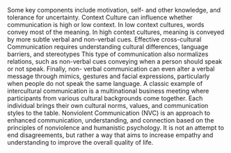 Some key components include motivation, self- and other knowledge, and tolerance for uncertainty.
Context Culture can influence whether communication is high or low context. In low context cultures, words convey most of the meaning. In high context cultures, meaning is conveyed by more subtle verbal and non-verbal cues.
Effective cross-cultural Communication requires understanding cultural differences, language barriers, and stereotypes
This type of communication also normalizes relations, such as non-verbal cues conveying when a person should speak or not speak. Finally, non- verbal communication can even alter a verbal message through mimics, gestures and facial expressions, particularly when people do not speak the same language.
A classic example of intercultural communication is a multinational business meeting where participants from various cultural backgrounds come together. Each individual brings their own cultural norms, values, and communication styles to the table.
Nonviolent Communication (NVC) is an approach to enhanced communication, understanding, and connection based on the principles of nonviolence and humanistic psychology. It is not an attempt to end disagreements, but rather a way that aims to increase empathy and understanding to improve the overall quality of life.
